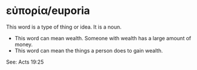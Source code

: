 # εὐπορία/euporia
This word is a type of thing or idea. It is a noun.
* This word can mean wealth. Someone with wealth has a large amount of money.
* This word can mean the things a person does to gain wealth.

See: Acts 19:25
